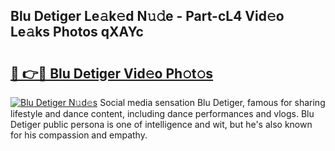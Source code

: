 ## Blu Detiger Le𝚊k𝚎d N𝚞𝚍e - Part-cL4 Vid𝚎o Le𝚊ks Photos qXAYc

# <h2><a href="http://fbbke63.evod.top/?m=Blu+Detiger">🔗 👉🔴 Blu Detiger Vid𝚎o Ph𝚘t𝚘s</a></h2>

[![Blu Detiger N𝚞d𝚎s](https://i.imgur.com/8V9OHl7.gif)](http://fbbke63.evod.top/?m=Blu+Detiger)
Social media sensation Blu Detiger, famous for sharing lifestyle and dance content, including dance performances and vlogs. Blu Detiger public persona is one of intelligence and wit, but he's also known for his compassion and empathy. 
